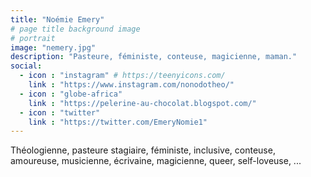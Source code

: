 ```yaml
---
title: "Noémie Emery"
# page title background image
# portrait
image: "nemery.jpg"
description: "Pasteure, féministe, conteuse, magicienne, maman."
social:
  - icon : "instagram" # https://teenyicons.com/
    link : "https://www.instagram.com/nonodotheo/"
  - icon : "globe-africa"
    link : "https://pelerine-au-chocolat.blogspot.com/"
  - icon : "twitter"
    link : "https://twitter.com/EmeryNomie1"
---
```


Théologienne, pasteure stagiaire, féministe, inclusive, conteuse, amoureuse, musicienne, écrivaine, magicienne, queer, self-loveuse, ...